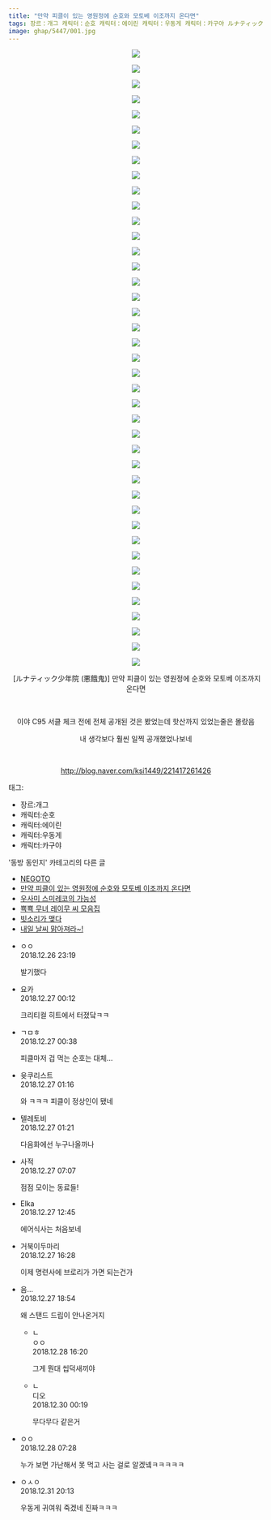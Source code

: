 ```yaml
---
title: "만약 피클이 있는 영원정에 순호와 모토베 이조까지 온다면"
tags: 장르：개그 캐릭터：순호 캐릭터：에이린 캐릭터：우동게 캐릭터：카구야 ルナティック少年院 悪餓鬼 동방_동인지
image: ghap/5447/001.jpg
---
```

<div class="article">
<p style="text-align: center; clear: none; float: none;"><img src="{{ site.nasurl }}/ghap/5447/001.jpg"/></p>
<p style="text-align: center; clear: none; float: none;"><img src="{{ site.nasurl }}/ghap/5447/002.jpg"/></p>
<p style="text-align: center; clear: none; float: none;"><img src="{{ site.nasurl }}/ghap/5447/003.jpg"/></p>
<p style="text-align: center; clear: none; float: none;"><img src="{{ site.nasurl }}/ghap/5447/004.jpg"/></p>
<p style="text-align: center; clear: none; float: none;"><img src="{{ site.nasurl }}/ghap/5447/005.jpg"/></p>
<p style="text-align: center; clear: none; float: none;"><img src="{{ site.nasurl }}/ghap/5447/006.jpg"/></p>
<p style="text-align: center; clear: none; float: none;"><img src="{{ site.nasurl }}/ghap/5447/007.jpg"/></p>
<p style="text-align: center; clear: none; float: none;"><img src="{{ site.nasurl }}/ghap/5447/008.jpg"/></p>
<p style="text-align: center; clear: none; float: none;"><img src="{{ site.nasurl }}/ghap/5447/009.jpg"/></p>
<p style="text-align: center; clear: none; float: none;"><img src="{{ site.nasurl }}/ghap/5447/010.jpg"/></p>
<p style="text-align: center; clear: none; float: none;"><img src="{{ site.nasurl }}/ghap/5447/011.jpg"/></p>
<p style="text-align: center; clear: none; float: none;"><img src="{{ site.nasurl }}/ghap/5447/012.jpg"/></p>
<p style="text-align: center; clear: none; float: none;"><img src="{{ site.nasurl }}/ghap/5447/013.jpg"/></p>
<p style="text-align: center; clear: none; float: none;"><img src="{{ site.nasurl }}/ghap/5447/014.jpg"/></p>
<p style="text-align: center; clear: none; float: none;"><img src="{{ site.nasurl }}/ghap/5447/015.jpg"/></p>
<p style="text-align: center; clear: none; float: none;"><img src="{{ site.nasurl }}/ghap/5447/016.jpg"/></p>
<p style="text-align: center; clear: none; float: none;"><img src="{{ site.nasurl }}/ghap/5447/017.jpg"/></p>
<p style="text-align: center; clear: none; float: none;"><img src="{{ site.nasurl }}/ghap/5447/018.jpg"/></p>
<p style="text-align: center; clear: none; float: none;"><img src="{{ site.nasurl }}/ghap/5447/019.jpg"/></p>
<p style="text-align: center; clear: none; float: none;"><img src="{{ site.nasurl }}/ghap/5447/020.jpg"/></p>
<p style="text-align: center; clear: none; float: none;"><img src="{{ site.nasurl }}/ghap/5447/021.jpg"/></p>
<p style="text-align: center; clear: none; float: none;"><img src="{{ site.nasurl }}/ghap/5447/022.jpg"/></p>
<p style="text-align: center; clear: none; float: none;"><img src="{{ site.nasurl }}/ghap/5447/023.jpg"/></p>
<p style="text-align: center; clear: none; float: none;"><img src="{{ site.nasurl }}/ghap/5447/024.jpg"/></p>
<p style="text-align: center; clear: none; float: none;"><img src="{{ site.nasurl }}/ghap/5447/025.jpg"/></p>
<p style="text-align: center; clear: none; float: none;"><img src="{{ site.nasurl }}/ghap/5447/026.jpg"/></p>
<p style="text-align: center; clear: none; float: none;"><img src="{{ site.nasurl }}/ghap/5447/027.jpg"/></p>
<p style="text-align: center; clear: none; float: none;"><img src="{{ site.nasurl }}/ghap/5447/028.jpg"/></p>
<p style="text-align: center; clear: none; float: none;"><img src="{{ site.nasurl }}/ghap/5447/029.jpg"/></p>
<p style="text-align: center; clear: none; float: none;"><img src="{{ site.nasurl }}/ghap/5447/030.jpg"/></p>
<p style="text-align: center; clear: none; float: none;"><img src="{{ site.nasurl }}/ghap/5447/031.jpg"/></p>
<p style="text-align: center; clear: none; float: none;"><img src="{{ site.nasurl }}/ghap/5447/032.jpg"/></p>
<p style="text-align: center; clear: none; float: none;"><img src="{{ site.nasurl }}/ghap/5447/033.jpg"/></p>
<p style="text-align: center; clear: none; float: none;"><img src="{{ site.nasurl }}/ghap/5447/034.jpg"/></p>
<p style="text-align: center; clear: none; float: none;"><img src="{{ site.nasurl }}/ghap/5447/035.jpg"/></p>
<p style="text-align: center; clear: none; float: none;"><img src="{{ site.nasurl }}/ghap/5447/036.jpg"/></p>
<p style="text-align: center; clear: none; float: none;"><img src="{{ site.nasurl }}/ghap/5447/037.jpg"/></p>
<p style="text-align: center; clear: none; float: none;"><img src="{{ site.nasurl }}/ghap/5447/038.jpg"/></p>
<p style="text-align: center; clear: none; float: none;"><img src="{{ site.nasurl }}/ghap/5447/039.jpg"/></p>
<p style="text-align: center; clear: none; float: none;"><img src="{{ site.nasurl }}/ghap/5447/040.jpg"/></p>
<p style="text-align: center; clear: none; float: none;"><img src="{{ site.nasurl }}/ghap/5447/041.jpg"/></p>
<p style="text-align: center; clear: none; float: none;"> [ルナティック少年院 (悪餓鬼)] 만약 피클이 있는 영원정에 순호와 모토베 이조까지 온다면</p>
<p style="text-align: center; clear: none; float: none;"><br/></p>
<p style="text-align: center; clear: none; float: none;">이야 C95 서클 체크 전에 전체 공개된 것은 봤었는데 핫산까지 있었는줄은 몰랐음</p>
<p style="text-align: center; clear: none; float: none;">내 생각보다 훨씬 일찍 공개했었나보네</p>
<p style="text-align: center; clear: none; float: none;"><br/></p>
<p style="text-align: center; clear: none; float: none;"><a class="tx-link" href="http://blog.naver.com/ksi1449/221417261426" target="_blank">http://blog.naver.com/ksi1449/221417261426</a></p>
</div><div class="tagTrail">
<p>태그: </p>
<ul>
<li>장르:개그</li>
<li>캐릭터:순호</li>
<li>캐릭터:에이린</li>
<li>캐릭터:우동게</li>
<li>캐릭터:카구야</li>
</ul>
</div><div class="another">
<p>'동방 동인지' 카테고리의 다른 글</p>
<ul>
<li><a href="/2018-12-31-ghap_5459">NEGOTO</a></li>
<li><a href="/2018-12-26-ghap_5447">만약 피클이 있는 영원정에 순호와 모토베 이조까지 온다면</a></li>
<li><a href="/2018-12-21-ghap_5376">우사미 스미레코의 가능성</a></li>
<li><a href="/2018-12-18-ghap_5362">뾱뾱 무녀 레이무 씨 모음집</a></li>
<li><a href="/2018-12-16-ghap_5360">빗소리가 맺다</a></li>
<li><a href="/2018-12-16-ghap_5359">내일 날씨 맑아져라~!</a></li>
</ul>
</div><div class="comment">
<ul>
<li class="cb_thumb_off" id="comment15393756">
<div class="cb_comment_area">
<div class="cb_info_area">
<div class="cb_section">
<span class="cb_nick_name">ㅇㅇ</span>
</div>
<div class="cb_section">
<span class="cb_date">2018.12.26 23:19 </span>
</div>
</div>
<div class="cb_dsc_comment">
<p class="cb_dsc">
											발기했다
										</p>
</div>
</div></li>
<li class="cb_thumb_off" id="comment15393797">
<div class="cb_comment_area">
<div class="cb_info_area">
<div class="cb_section">
<span class="cb_nick_name">요카</span>
</div>
<div class="cb_section">
<span class="cb_date">2018.12.27 00:12 </span>
</div>
</div>
<div class="cb_dsc_comment">
<p class="cb_dsc">
											크리티컬 히트에서 터졌닼ㅋㅋ
										</p>
</div>
</div></li>
<li class="cb_thumb_off" id="comment15393810">
<div class="cb_comment_area">
<div class="cb_info_area">
<div class="cb_section">
<span class="cb_nick_name">ㄱㅁㅎ</span>
</div>
<div class="cb_section">
<span class="cb_date">2018.12.27 00:38 </span>
</div>
</div>
<div class="cb_dsc_comment">
<p class="cb_dsc">
											피클마저 겁 먹는 순호는 대체...
										</p>
</div>
</div></li>
<li class="cb_thumb_off" id="comment15393830">
<div class="cb_comment_area">
<div class="cb_info_area">
<div class="cb_section">
<span class="cb_nick_name">윳쿠리스트</span>
</div>
<div class="cb_section">
<span class="cb_date">2018.12.27 01:16 </span>
</div>
</div>
<div class="cb_dsc_comment">
<p class="cb_dsc">
											와 ㅋㅋㅋ 피클이 정상인이 됐네
										</p>
</div>
</div></li>
<li class="cb_thumb_off" id="comment15393832">
<div class="cb_comment_area">
<div class="cb_info_area">
<div class="cb_section">
<span class="cb_nick_name">텔레토비</span>
</div>
<div class="cb_section">
<span class="cb_date">2018.12.27 01:21 </span>
</div>
</div>
<div class="cb_dsc_comment">
<p class="cb_dsc">
											다음화에선 누구나올까나
										</p>
</div>
</div></li>
<li class="cb_thumb_off" id="comment15394194">
<div class="cb_comment_area">
<div class="cb_info_area">
<div class="cb_section">
<span class="cb_nick_name">사적</span>
</div>
<div class="cb_section">
<span class="cb_date">2018.12.27 07:07 </span>
</div>
</div>
<div class="cb_dsc_comment">
<p class="cb_dsc">
											점점 모이는 동료들!
										</p>
</div>
</div></li>
<li class="cb_thumb_off" id="comment15394400">
<div class="cb_comment_area">
<div class="cb_info_area">
<div class="cb_section">
<span class="cb_nick_name">Elka</span>
</div>
<div class="cb_section">
<span class="cb_date">2018.12.27 12:45 </span>
</div>
</div>
<div class="cb_dsc_comment">
<p class="cb_dsc">
											에어식사는 처음보네
										</p>
</div>
</div></li>
<li class="cb_thumb_off" id="comment15394502">
<div class="cb_comment_area">
<div class="cb_info_area">
<div class="cb_section">
<span class="cb_nick_name">거북이두마리</span>
</div>
<div class="cb_section">
<span class="cb_date">2018.12.27 16:28 </span>
</div>
</div>
<div class="cb_dsc_comment">
<p class="cb_dsc">
											이제 명련사에 브로리가 가면 되는건가
										</p>
</div>
</div></li>
<li class="cb_thumb_off" id="comment15394591">
<div class="cb_comment_area">
<div class="cb_info_area">
<div class="cb_section">
<span class="cb_nick_name">음...</span>
</div>
<div class="cb_section">
<span class="cb_date">2018.12.27 18:54 </span>
</div>
</div>
<div class="cb_dsc_comment">
<p class="cb_dsc">
											왜 스탠드 드립이 안나온거지
										</p>
</div>
<ul>
<li class="cb_thumb_off" id="comment15395883">
<span class="cb_bu_subnode">ㄴ</span>
<div class="cb_comment_area">
<div class="cb_info_area">
<div class="cb_section">
<span class="cb_nick_name">ㅇㅇ</span>
</div>
<div class="cb_section">
<span class="cb_date">2018.12.28 16:20 </span>
</div>
</div>
<div class="cb_dsc_comment">
<p class="cb_dsc">
																그게 뭔대 씹덕새끼야
															</p>
</div>
</div>
</li>
<li class="cb_thumb_off" id="comment15397127">
<span class="cb_bu_subnode">ㄴ</span>
<div class="cb_comment_area">
<div class="cb_info_area">
<div class="cb_section">
<span class="cb_nick_name">디오</span>
</div>
<div class="cb_section">
<span class="cb_date">2018.12.30 00:19 </span>
</div>
</div>
<div class="cb_dsc_comment">
<p class="cb_dsc">
																무다무다 같은거
															</p>
</div>
</div>
</li>
</ul>
</div></li>
<li class="cb_thumb_off" id="comment15395538">
<div class="cb_comment_area">
<div class="cb_info_area">
<div class="cb_section">
<span class="cb_nick_name">ㅇㅇ</span>
</div>
<div class="cb_section">
<span class="cb_date">2018.12.28 07:28 </span>
</div>
</div>
<div class="cb_dsc_comment">
<p class="cb_dsc">
											누가 보면 가난해서 못 먹고 사는 걸로 알겠넼ㅋㅋㅋㅋㅋ
										</p>
</div>
</div></li>
<li class="cb_thumb_off" id="comment15399170">
<div class="cb_comment_area">
<div class="cb_info_area">
<div class="cb_section">
<span class="cb_nick_name">ㅇㅅㅇ</span>
</div>
<div class="cb_section">
<span class="cb_date">2018.12.31 20:13 </span>
</div>
</div>
<div class="cb_dsc_comment">
<p class="cb_dsc">
											우동게 귀여워 죽겠네 진짜ㅋㅋㅋ
										</p>
</div>
</div></li>
</ul>
</div>